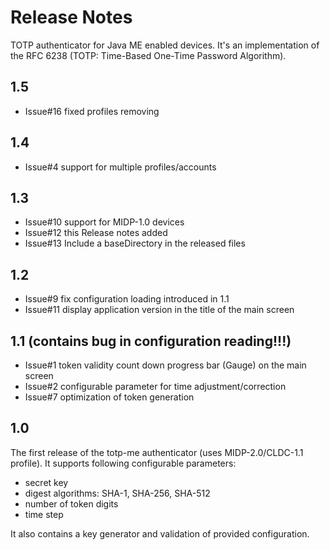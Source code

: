 # Release Notes

TOTP authenticator for Java ME enabled devices. It's an implementation of the RFC 6238 (TOTP: Time-Based One-Time Password Algorithm).

## 1.5

* Issue#16 fixed profiles removing

## 1.4

* Issue#4 support for multiple profiles/accounts

## 1.3

* Issue#10 support for MIDP-1.0 devices
* Issue#12 this Release notes added
* Issue#13 Include a baseDirectory in the released files

## 1.2

* Issue#9 fix configuration loading introduced in 1.1
* Issue#11 display application version in the title of the main screen

## 1.1 (contains bug in configuration reading!!!)

* Issue#1 token validity count down progress bar (Gauge) on the main screen
* Issue#2 configurable parameter for time adjustment/correction
* Issue#7 optimization of token generation

## 1.0

The first release of the totp-me authenticator (uses MIDP-2.0/CLDC-1.1 profile). It supports following configurable parameters:

* secret key
* digest algorithms: SHA-1, SHA-256, SHA-512
* number of token digits
* time step

It also contains a key generator and validation of provided configuration.